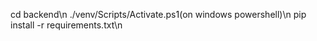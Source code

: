 cd backend\n
./venv/Scripts/Activate.ps1(on windows powershell)\n
pip install -r requirements.txt\n

